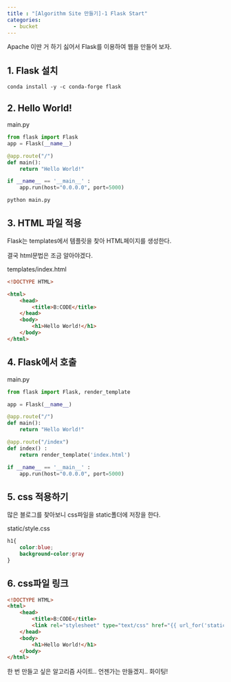 ```yaml
---
title : "[Algorithm Site 만들기]-1 Flask Start"
categories:
  - bucket
---
```


Apache 이딴 거 하기 싫어서 Flask를 이용하여 웹을 만들어 보자.

## 1. Flask 설치

~~~
conda install -y -c conda-forge flask
~~~
## 2. Hello World!

main.py

~~~python
from flask import Flask
app = Flask(__name__)

@app.route("/")
def main():
    return "Hello World!"

if __name__ == '__main__' :
    app.run(host="0.0.0.0", port=5000)
~~~

~~~
python main.py
~~~

## 3. HTML 파일 적용

Flask는 templates에서 템플릿을 찾아 HTML페이지를 생성한다.

결국 html문법은 조금 알아야겠다.

templates/index.html

~~~html
<!DOCTYPE HTML>

<html>
    <head>
        <title>B:CODE</title>
    </head>
    <body>
        <h1>Hello World!</h1>
    </body>
</html>
~~~

## 4. Flask에서 호출

main.py

~~~python
from flask import Flask, render_template

app = Flask(__name__)

@app.route("/")
def main():
    return "Hello World!"

@app.route("/index")
def index() :
    return render_template('index.html')

if __name__ == '__main__' :
    app.run(host="0.0.0.0", port=5000)
~~~

## 5. css 적용하기

많은 블로그를 찾아보니 css파일을 static폴더에 저장을 한다.

static/style.css

~~~css  
h1{
    color:blue;
    background-color:gray
}
~~~

## 6. css파일 링크

```html
<!DOCTYPE HTML>
<html>
    <head>
        <title>B:CODE</title>
        <link rel="stylesheet" type="text/css" href="{{ url_for('static', filename='css/style.css') }}" />
    </head>
    <body>
        <h1>Hello World!</h1>
    </body>
</html>
```

한 번 만들고 싶은 알고리즘 사이트.. 언젠가는 만들겠지.. 화이팅!